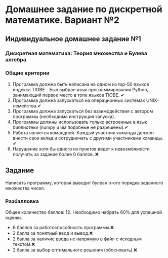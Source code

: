 # Домашнее задание по дискретной математике. Вариант №2

## Индивидуальное домашнее задание №1
### Дискретная математика: Теория множества и Булева алгебра

### Общие критерии
1. Программа должна быть написана на одном из top-50 языков индекса TIOBE - Был выбран язык программирования Python, занимающий первое место в топе языков TIOBE. ✔
2. Программа должна запускаться на операционных системах UNIX-семейства.✔
3. Программа должна запускаться без взаимодействия с автором программы (необходима инструкция запуска). 
4. Программы должны использовать только встроенные в язык библиотеки (numpy и им подобные не разрешены).✔
5. Работа является командной. Каждый участник команды должен внести свои вклад и сотрудничать с другими участниками команды. ✔
6. Нарушение хотя бы одного из пунктов ведет к невозможности получить за задание более 0 баллов. ❌

## Задание
Написать программу, которая выводит булеан n-ого порядка заданного множества чисел.

### Разбалловка
Общее количество баллов: 12. Необходимо набрать 60% для успешной оценки.
- 6 баллов за работоспособность программы.❌
- 2 балла за понятный ввод и вывод.❌
- 2 балла за наличие ввода не напрямую в файл с исходным текстом.❌
- 2 балла за выбор оптимального решения (обосновать).❌
